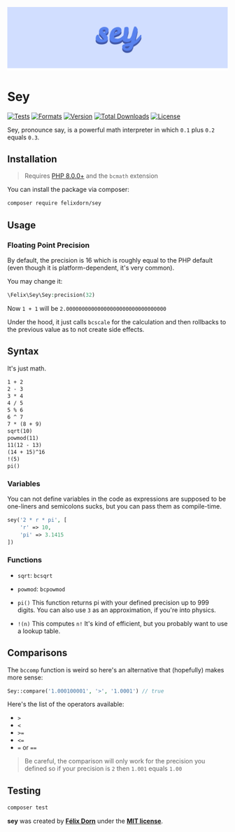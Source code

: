 ![The word Sey on a blue background](art/logo.svg)

# Sey

[![Tests](https://github.com/felixdorn/bc-expr/actions/workflows/tests.yml/badge.svg?branch=master)](https://github.com/felixdorn/bc-expr/actions/workflows/tests.yml)
[![Formats](https://github.com/felixdorn/bc-expr/actions/workflows/formats.yml/badge.svg?branch=master)](https://github.com/felixdorn/bc-expr/actions/workflows/formats.yml)
[![Version](https://poser.pugx.org/felixdorn/bc-expr/version)](//packagist.org/packages/felixdorn/bc-expr)
[![Total Downloads](https://poser.pugx.org/felixdorn/bc-expr/downloads)](//packagist.org/packages/felixdorn/bc-expr)
[![License](https://poser.pugx.org/felixdorn/bc-expr/license)](//packagist.org/packages/felixdorn/bc-expr)

Sey, pronounce say, is a powerful math interpreter in which `0.1` plus `0.2` equals `0.3`.

## Installation

> Requires [PHP 8.0.0+](https://php.net/releases) and the `bcmath` extension

You can install the package via composer:

```bash
composer require felixdorn/sey
```

## Usage

### Floating Point Precision

By default, the precision is 16 which is roughly equal to the PHP default (even though it is platform-dependent, it's
very common).

You may change it:

```php
\Felix\Sey\Sey:precision(32)
```

Now `1 + 1` will be `2.00000000000000000000000000000000`

Under the hood, it just calls `bcscale` for the calculation and then rollbacks to the previous value as to not create
side effects.

## Syntax

It's just math.

```
1 + 2
2 - 3
3 * 4
4 / 5
5 % 6
6 ^ 7
7 * (8 + 9)
sqrt(10)
powmod(11)
11(12 - 13)
(14 + 15)^16
!(5)
pi()
```

### Variables

You can not define variables in the code as expressions are supposed to be one-liners and semicolons sucks, but you can
pass them as compile-time.

```php
sey('2 * r * pi', [
    'r' => 10,
    'pi' => 3.1415
])
```

### Functions

* `sqrt`: `bcsqrt`
* `powmod`: `bcpowmod`
* `pi()`
  This function returns pi with your defined precision up to 999 digits. You can also use `3` as an approximation, if
  you're into physics.

* `!(n)`
  This computes `n!` It's kind of efficient, but you probably want to use a lookup table.

## Comparisons

The `bccomp` function is weird so here's an alternative that (hopefully) makes more sense:

```php
Sey::compare('1.000100001', '>', '1.0001') // true
```

Here's the list of the operators available:

* `>`
* `<`
* `>=`
* `<=`
* `=` or `==`

> Be careful, the comparison will only work for the precision you defined so if your precision is `2` then `1.001` equals `1.00`

## Testing

```bash
composer test
```

**sey** was created by **[Félix Dorn](https://twitter.com/afelixdorn)** under
the **[MIT license](https://opensource.org/licenses/MIT)**.
